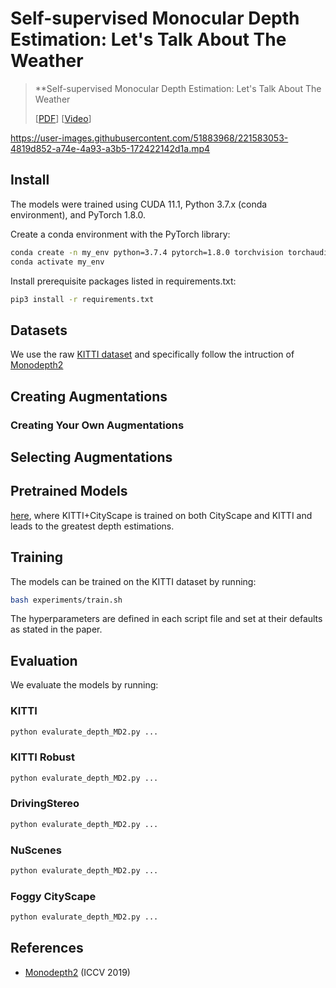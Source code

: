 # Self-supervised Monocular Depth Estimation: Let's Talk About The Weather


 >**Self-supervised Monocular Depth Estimation: Let's Talk About The Weather
 >
 >[[PDF](LINK)] [[Video](LINK)]



https://user-images.githubusercontent.com/51883968/221583053-4819d852-a74e-4a93-a3b5-172422142d1a.mp4


## Install

The models were trained using CUDA 11.1, Python 3.7.x (conda environment), and PyTorch 1.8.0.

Create a conda environment with the PyTorch library:

```bash
conda create -n my_env python=3.7.4 pytorch=1.8.0 torchvision torchaudio cudatoolkit=11.1 -c pytorch -c nvidia
conda activate my_env
```

Install prerequisite packages listed in requirements.txt:

```bash
pip3 install -r requirements.txt
```

## Datasets

We use the raw [KITTI dataset](http://www.cvlibs.net/download.php?file=raw_data_downloader.zip) and specifically follow the intruction of [Monodepth2](https://github.com/nianticlabs/monodepth2)

## Creating Augmentations


### Creating Your Own Augmentations


## Selecting Augmentations


## Pretrained Models

[here](https://drive.google.com/drive/folders/1xY7n3kNhpoy1VM4ohmHYN1Oc_SVWwAWY?usp=sharing), where KITTI+CityScape is trained on both CityScape and KITTI and leads to the greatest depth estimations.

## Training

The models can be trained on the KITTI dataset by running: 

```bash
bash experiments/train.sh
```

The hyperparameters are defined in each script file and set at their defaults as stated in the paper.


## Evaluation
We evaluate the models by running:


### KITTI 

```bash
python evalurate_depth_MD2.py ...
```

### KITTI Robust

```bash
python evalurate_depth_MD2.py ...
```

### DrivingStereo 

```bash
python evalurate_depth_MD2.py ...
```

### NuScenes 

```bash
python evalurate_depth_MD2.py ...
```

### Foggy CityScape 

```bash
python evalurate_depth_MD2.py ...
```


## References

* [Monodepth2](https://github.com/nianticlabs/monodepth2) (ICCV 2019)


